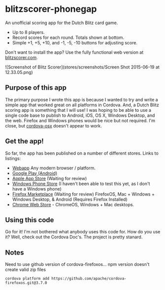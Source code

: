 # blitzscorer-phonegap

An unofficial scoring app for the Dutch Blitz card game.

 - Up to 8 players.
 - Record scores for each round.  Totals shown at bottom.
 - Simple +1, +5, +10, and -1, -5, -10 buttons for adjusting score.

Don't want to install the app? Use the fully functional web version at [blitzscorer.com](http://blitzscorer.com/).

![Screenshot of Blitz Scorer](stores/screenshots/Screen Shot 2015-06-19 at 12.33.05.png)

## Purpose of this app
The primary purpose I wrote this app is because I wanted to try and write a simple app that worked great on all platforms in Cordova.  And, a Dutch Blitz scoring app is something that I will use!  I was hoping to be able to use a single code base to publish to Android, iOS, OS X, Windows Desktop, and the web.  Firefox and Windows phones would be nice but not required.  I'm close, but [cordova-osx](https://github.com/apache/cordova-osx) doesn't appear to work.

## Get the app!
So far, the app has been published on a number of different stores.  Links to listings:

 - [Webapp](http://blitzscorer.com/) Any modern browser / platform.
 - [Google Play (Android)](https://play.google.com/store/apps/details?id=com.blitzscorer)
 - [Apple App Store](https://itunes.apple.com/us/app/blitz-scorer/id1016406103?ls=1&mt=8) (Waiting for review)
 - [Windows Phone Store](https://www.windowsphone.com/en-au/store/app/blitz-scorer/cf4c70eb-63a1-4eea-a98d-de101e57542d) (I haven't been able to test this yet, as I don't have a Windows phone)
 - [Firefox Marketplace](https://marketplace.firefox.com/app/blitzscorer/) (Waiting for review) FirefoxOS, Mac + Windows + Windows Desktop, & Android (Requires Firefox Installed)
 - [Chrome Web Store](https://chrome.google.com/webstore/detail/blitz-scorer/ihdhajnfhcngffceogmhmbmkmhlanmab) - ChromeOS, Windows + Mac desktops.
 
## Using this code
Go for it!  I'm not bothered what anybody uses this code for.  How do you use it?  Well, check out the Cordova Doc's.  The project is pretty stanard.

## Notes
Need to use github version of cordova-firefoxos... npm version doesn't create valid zip files

    cordova platform add https://github.com/apache/cordova-firefoxos.git@3.7.0
